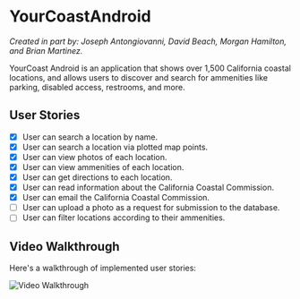 # YourCoastAndroid
*Created in part by: Joseph Antongiovanni, David Beach, Morgan Hamilton, and Brian Martinez.*

YourCoast Android is an application that shows over 1,500 California coastal locations, and allows users to discover and search for ammenities like parking, disabled access, restrooms, and more.

## User Stories

- [x] User can search a location by name.
- [x] User can search a location via plotted map points.
- [x] User can view photos of each location.
- [x] User can view ammenities of each location.
- [x] User can get directions to each location.
- [x] User can read information about the California Coastal Commission.
- [x] User can email the California Coastal Commission.
- [ ] User can upload a photo as a request for submission to the database.
- [ ] User can filter locations according to their ammenities.

## Video Walkthrough

Here's a walkthrough of implemented user stories:

<img src='http://g.recordit.co/yqwVeJCxiJ.gif' title='Video Walkthrough' width='' alt='Video Walkthrough' />

